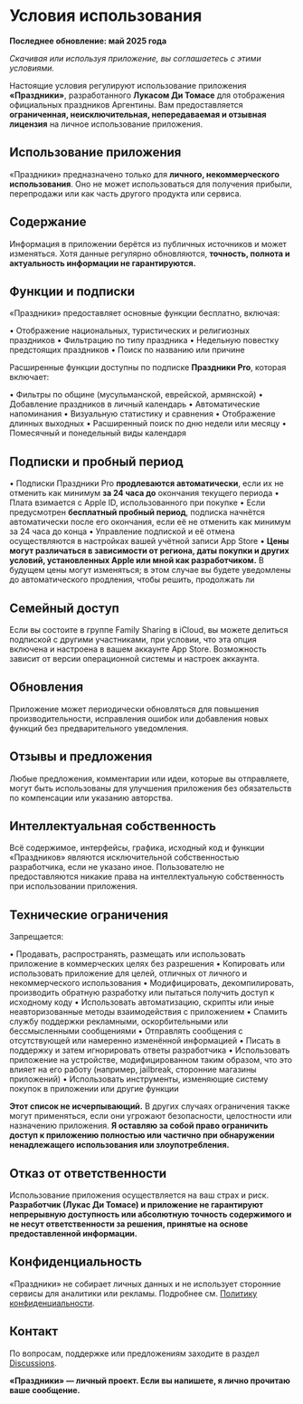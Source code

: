 # Условия использования

**Последнее обновление: май 2025 года**

*Скачивая или используя приложение, вы соглашаетесь с этими условиями.*

Настоящие условия регулируют использование приложения **«Праздники»**, разработанного **Лукасом Ди Томасе** для отображения официальных праздников Аргентины. Вам предоставляется **ограниченная, неисключительная, непередаваемая и отзывная лицензия** на личное использование приложения.

## Использование приложения

«Праздники» предназначено только для **личного, некоммерческого использования**. Оно не может использоваться для получения прибыли, перепродажи или как часть другого продукта или сервиса.

## Содержание

Информация в приложении берётся из публичных источников и может изменяться. Хотя данные регулярно обновляются, **точность, полнота и актуальность информации не гарантируются.**

## Функции и подписки

«Праздники» предоставляет основные функции бесплатно, включая:

• Отображение национальных, туристических и религиозных праздников
• Фильтрацию по типу праздника
• Недельную повестку предстоящих праздников
• Поиск по названию или причине

Расширенные функции доступны по подписке **Праздники Pro**, которая включает:

• Фильтры по общине (мусульманской, еврейской, армянской)
• Добавление праздников в личный календарь
• Автоматические напоминания
• Визуальную статистику и сравнения
• Отображение длинных выходных
• Расширенный поиск по дню недели или месяцу
• Помесячный и понедельный виды календаря

## Подписки и пробный период

• Подписки Праздники Pro **продлеваются автоматически**, если их не отменить как минимум **за 24 часа до** окончания текущего периода
• Плата взимается с Apple ID, использованного при покупке
• Если предусмотрен **бесплатный пробный период**, подписка начнётся автоматически после его окончания, если её не отменить как минимум за 24 часа до конца
• Управление подпиской и её отмена осуществляются в настройках вашей учётной записи App Store
• **Цены могут различаться в зависимости от региона, даты покупки и других условий, установленных Apple или мной как разработчиком.** В будущем цены могут изменяться; в этом случае вы будете уведомлены до автоматического продления, чтобы решить, продолжать ли

## Семейный доступ

Если вы состоите в группе Family Sharing в iCloud, вы можете делиться подпиской с другими участниками, при условии, что эта опция включена и настроена в вашем аккаунте App Store. Возможность зависит от версии операционной системы и настроек аккаунта.

## Обновления

Приложение может периодически обновляться для повышения производительности, исправления ошибок или добавления новых функций без предварительного уведомления.

## Отзывы и предложения

Любые предложения, комментарии или идеи, которые вы отправляете, могут быть использованы для улучшения приложения без обязательств по компенсации или указанию авторства.

## Интеллектуальная собственность

Всё содержимое, интерфейсы, графика, исходный код и функции «Праздников» являются исключительной собственностью разработчика, если не указано иное. Пользователю не предоставляются никакие права на интеллектуальную собственность при использовании приложения.

## Технические ограничения

Запрещается:

• Продавать, распространять, размещать или использовать приложение в коммерческих целях без разрешения
• Копировать или использовать приложение для целей, отличных от личного и некоммерческого использования
• Модифицировать, декомпилировать, производить обратную разработку или пытаться получить доступ к исходному коду
• Использовать автоматизацию, скрипты или иные неавторизованные методы взаимодействия с приложением
• Спамить службу поддержки рекламными, оскорбительными или бессмысленными сообщениями
• Отправлять сообщения с отсутствующей или намеренно изменённой информацией
• Писать в поддержку и затем игнорировать ответы разработчика
• Использовать приложение на устройстве, модифицированном таким образом, что это влияет на его работу (например, jailbreak, сторонние магазины приложений)
• Использовать инструменты, изменяющие систему покупок в приложении или другие функции

**Этот список не исчерпывающий.** В других случаях ограничения также могут применяться, если они угрожают безопасности, целостности или назначению приложения. **Я оставляю за собой право ограничить доступ к приложению полностью или частично при обнаружении ненадлежащего использования или злоупотребления.**

## Отказ от ответственности

Использование приложения осуществляется на ваш страх и риск. **Разработчик (Лукас Ди Томасе) и приложение не гарантируют непрерывную доступность или абсолютную точность содержимого и не несут ответственности за решения, принятые на основе предоставленной информации.**

## Конфиденциальность

«Праздники» не собирает личных данных и не использует сторонние сервисы для аналитики или рекламы. Подробнее см. [Политику конфиденциальности](https://lucasditomase.github.io/feriados/ru/privacy-policy).

## Контакт

По вопросам, поддержке или предложениям заходите в раздел [Discussions](https://github.com/lucasditomase/feriados/discussions).

**«Праздники» — личный проект. Если вы напишете, я лично прочитаю ваше сообщение.**
